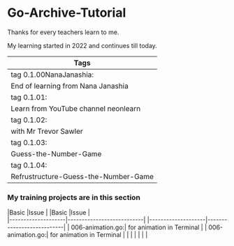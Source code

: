 # Go-Archive-Tutorial

<p>
Thanks for every teachers learn to me.
</p>
<p>
My learning started in 2022 and continues till today.
</p>


|Tags
|------------------------------------------
|   tag 0.1.00NanaJanashia:
|   End of learning from Nana Janashia
|   tag 0.1.01:
|   Learn from YouTube channel neonlearn
|   tag 0.1.02:
|   with Mr Trevor Sawler
|   tag 0.1.03:
|   Guess-the-Number-Game
|   tag 0.1.04:
|   Refrustructure-Guess-the-Number-Game


### My training projects are in this section

|Basic               |Issue                      |      |Basic               |Issue                      |                    
|--------------------|---------------------------|      |--------------------|---------------------------|
|   006-animation.go:| for animation in Terminal |      |   006-animation.go:| for animation in Terminal |
|                    |                           |      |                    |                           |


